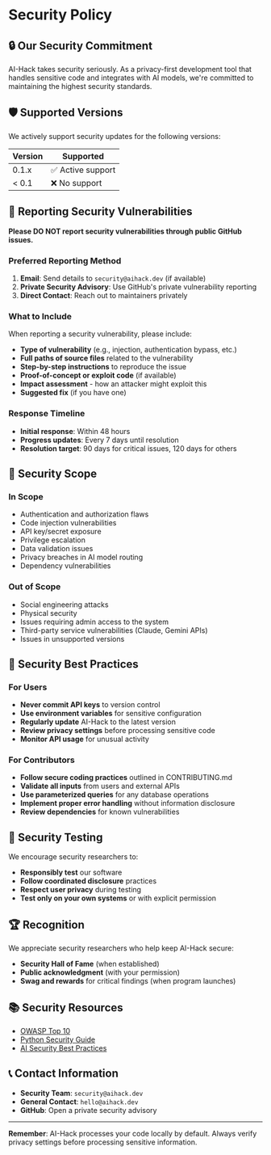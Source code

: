# Security Policy

## 🔒 Our Security Commitment

AI-Hack takes security seriously. As a privacy-first development tool that handles sensitive code and integrates with AI models, we're committed to maintaining the highest security standards.

## 🛡️ Supported Versions

We actively support security updates for the following versions:

| Version | Supported          |
| ------- | ------------------ |
| 0.1.x   | ✅ Active support  |
| < 0.1   | ❌ No support      |

## 🚨 Reporting Security Vulnerabilities

**Please DO NOT report security vulnerabilities through public GitHub issues.**

### Preferred Reporting Method

1. **Email**: Send details to `security@aihack.dev` (if available)
2. **Private Security Advisory**: Use GitHub's private vulnerability reporting
3. **Direct Contact**: Reach out to maintainers privately

### What to Include

When reporting a security vulnerability, please include:

- **Type of vulnerability** (e.g., injection, authentication bypass, etc.)
- **Full paths of source files** related to the vulnerability
- **Step-by-step instructions** to reproduce the issue
- **Proof-of-concept or exploit code** (if available)
- **Impact assessment** - how an attacker might exploit this
- **Suggested fix** (if you have one)

### Response Timeline

- **Initial response**: Within 48 hours
- **Progress updates**: Every 7 days until resolution
- **Resolution target**: 90 days for critical issues, 120 days for others

## 🎯 Security Scope

### In Scope
- Authentication and authorization flaws
- Code injection vulnerabilities
- API key/secret exposure
- Privilege escalation
- Data validation issues
- Privacy breaches in AI model routing
- Dependency vulnerabilities

### Out of Scope
- Social engineering attacks
- Physical security
- Issues requiring admin access to the system
- Third-party service vulnerabilities (Claude, Gemini APIs)
- Issues in unsupported versions

## 🔐 Security Best Practices

### For Users
- **Never commit API keys** to version control
- **Use environment variables** for sensitive configuration
- **Regularly update** AI-Hack to the latest version
- **Review privacy settings** before processing sensitive code
- **Monitor API usage** for unusual activity

### For Contributors
- **Follow secure coding practices** outlined in CONTRIBUTING.md
- **Validate all inputs** from users and external APIs
- **Use parameterized queries** for any database operations
- **Implement proper error handling** without information disclosure
- **Review dependencies** for known vulnerabilities

## 🧪 Security Testing

We encourage security researchers to:
- **Responsibly test** our software
- **Follow coordinated disclosure** practices
- **Respect user privacy** during testing
- **Test only on your own systems** or with explicit permission

## 🏆 Recognition

We appreciate security researchers who help keep AI-Hack secure:
- **Security Hall of Fame** (when established)
- **Public acknowledgment** (with your permission)
- **Swag and rewards** for critical findings (when program launches)

## 📚 Security Resources

- [OWASP Top 10](https://owasp.org/www-project-top-ten/)
- [Python Security Guide](https://python-security.readthedocs.io/)
- [AI Security Best Practices](https://owasp.org/www-project-ai-security-and-privacy-guide/)

## 📞 Contact Information

- **Security Team**: `security@aihack.dev`
- **General Contact**: `hello@aihack.dev`
- **GitHub**: Open a private security advisory

---

**Remember**: AI-Hack processes your code locally by default. Always verify privacy settings before processing sensitive information.

